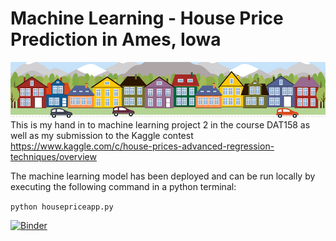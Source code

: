 # Machine Learning - House Price Prediction in Ames, Iowa
![Alt text](assets/housesbanner.png?raw=true "Houses")
This is my hand in to machine learning project 2 in the course DAT158 as well as my submission to the Kaggle contest https://www.kaggle.com/c/house-prices-advanced-regression-techniques/overview


The machine learning model has been deployed and can be run locally by executing the following command in a python terminal:

`python housepriceapp.py`

[![Binder](https://mybinder.org/badge_logo.svg)](https://mybinder.org/v2/gh/h571740/DAT158-ML2/HEAD?filepath=notebooks%2FML%20Nr%202%20-%20Playing%20the%20Whole%20Game.ipynb)
